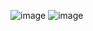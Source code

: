 ![image](https://github.com/user-attachments/assets/20283775-9587-43bd-bc6d-aaf370997d3b)
![image](https://github.com/user-attachments/assets/87b9a0d8-5ef1-4662-93a4-115a08055d60)
